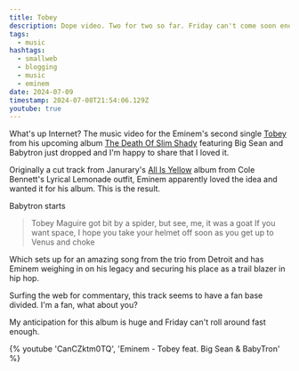 ```yaml
---
title: Tobey
description: Dope video. Two for two so far. Friday can't come soon enough.
tags:
  - music
hashtags:
  - smallweb
  - blogging
  - music
  - eminem
date: 2024-07-09
timestamp: 2024-07-08T21:54:06.129Z
youtube: true
---
```


What's up Internet? The music video for the Eminem's second single [Tobey](https://musicthread.app/link/2iyvx31rK9Ydey5r2BnaNP0p1fj) from his upcoming album [The Death Of Slim Shady](https://musicthread.app/link/2iywclckgtfrQXKXJFhakey0ZoS?) featuring Big Sean and Babytron just dropped and I'm happy to share that I loved it.

Originally a cut track from Janurary's [All Is Yellow](https://musicthread.app/link/2iyw4FeAToqHtI2m8d6LaQJE1N2) album from Cole Bennett's Lyrical Lemonade outfit, Eminem apparently loved the idea and wanted it for his album. This is the result.

Babytron starts

> Tobey Maguire got bit by a spider, but see, me, it was a goat
> If you want space, I hope you take your helmet off soon as you get up to Venus and choke

Which sets up for an amazing song from the trio from Detroit and has Eminem weighing in on his legacy and securing his place as a trail blazer in hip hop.

Surfing the web for commentary, this track seems to have a fan base divided. I'm a fan, what about you?

My anticipation for this album is huge and Friday can't roll around fast enough.

{% youtube 'CanCZktm0TQ', 'Eminem - Tobey feat. Big Sean & BabyTron' %}
